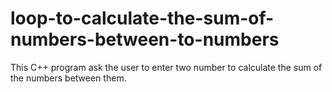 # loop-to-calculate-the-sum-of-numbers-between-to-numbers
This C++ program ask the user to enter two number to calculate the sum of the numbers between them.
